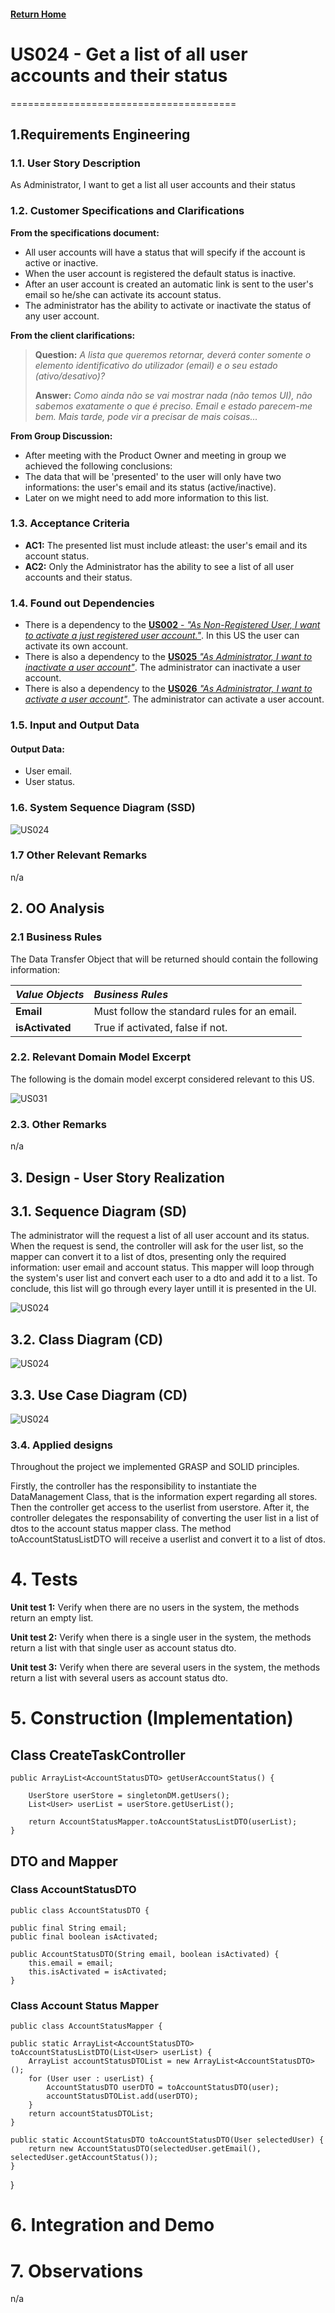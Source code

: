 #### [Return Home](/docs/README.md)
# US024 - Get a list of all user accounts and their status
=======================================


## **1.Requirements Engineering**

### **1.1. User Story Description**

As Administrator, I want to get a list all user accounts and their status

### **1.2. Customer Specifications and Clarifications** 
    
**From the specifications document:**

- All user accounts will have a status that will specify if the account is active or inactive. 
- When the user account is registered the default status is inactive.
- After an user account is created an automatic link is sent to the user's email so he/she can activate its account status.
- The administrator has the ability to activate or inactivate the status of any user account.


**From the client clarifications:**

> **Question:** *A lista que queremos retornar, deverá conter somente o elemento identificativo do utilizador (email) e o seu estado (ativo/desativo)?*
>
> **Answer:** *Como ainda não se vai mostrar nada (não temos UI), não sabemos exatamente o que é preciso. Email e estado parecem-me bem. Mais tarde, pode vir a precisar de mais coisas...*
    


**From Group Discussion:**
- After meeting with the Product Owner and meeting in group we achieved the following conclusions:
- The data that will be 'presented' to the user will only have two informations: the user's email and its status (active/inactive). 
- Later on we might need to add more information to this list.
    

### **1.3. Acceptance Criteria**

* **AC1:** The presented list must include atleast: the user's email and its account status.
* **AC2:** Only the Administrator has the ability to see a list of all user accounts and their status.

### **1.4. Found out Dependencies**

* There is a dependency to the [**US002** - *"As Non-Registered User, I want to activate a just registered user account."*](/docs/sprint-A/US002). In this US the user can activate its own account.
* There is also a dependency to the [**US025**  *"As Administrator, I want to inactivate a user account"*](/docs/sprint-C/US025). The administrator can inactivate a user account.
* There is also a dependency to the [**US026**  *"As Administrator, I want to activate a user account"*](/docs/sprint-C/US026). The administrator can activate a user account.


### **1.5. Input and Output Data**


#### **Output Data:**

- User email.
- User status.


### **1.6. System Sequence Diagram (SSD)**

![US024](./SystemSequenceDiagram/SSD.png)

### 1.7 Other Relevant Remarks
n/a



## 2. OO Analysis

### 2.1 Business Rules

The Data Transfer Object that will be returned should contain the following information:

| **_Value Objects_**         | **_Business Rules_**                                                                                                                                 |
| :-------------------------- | :------------------------------------------------------------------------------------------------------------------------------------------------------ |
| **Email**             | Must follow the standard rules for an email.                                                                   |
| **isActivated**                 | True if activated, false if not.|


### 2.2. Relevant Domain Model Excerpt 

The following is the domain model excerpt considered relevant to this US.

![US031](./DomainModel/DomainModel.png)

### 2.3. Other Remarks
n/a

## 3. Design - User Story Realization 

## 3.1. Sequence Diagram (SD)

The administrator will the request a list of all user account and its status. When the request is send, the controller will ask for the user list, so the mapper can convert it to a list of dtos, presenting only the required information: user email and account status. This mapper will loop through the system's user list and convert each user to a dto and add it to a list. To conclude, this list will go through every layer untill it is presented in the UI.

![US024](./SequenceDiagram/US24SD.png)

## 3.2. Class Diagram (CD)
![US024](./ClassDiagram/US24CD.png)

## 3.3. Use Case Diagram (CD)
![US024](./useCaseDiagram/us24.png)

### 3.4. Applied designs
Throughout the project we implemented GRASP and SOLID principles.

Firstly, the controller has the responsibility to instantiate the DataManagement Class, that is the information expert regarding all stores. Then the controller get access to the userlist from userstore. After it, the controller delegates the responsability of converting the user list in a list of dtos to the account status mapper class. The method toAccountStatusListDTO will receive a userlist and convert it to a list of dtos.


# 4. Tests
**Unit test 1:** Verify when there are no users in the system, the methods return an empty list.

**Unit test 2:** Verify when there is a single user in the system, the methods return a list with that single user as account status dto.

**Unit test 3:** Verify when there are several users in the system, the methods return a list with several users as account status dto.

# 5. Construction (Implementation)

## Class CreateTaskController
    public ArrayList<AccountStatusDTO> getUserAccountStatus() {

        UserStore userStore = singletonDM.getUsers();
        List<User> userList = userStore.getUserList();

        return AccountStatusMapper.toAccountStatusListDTO(userList);
    }

## DTO and Mapper


### Class AccountStatusDTO

<p></p>

    public class AccountStatusDTO {

    public final String email;
    public final boolean isActivated;

    public AccountStatusDTO(String email, boolean isActivated) {
        this.email = email;
        this.isActivated = isActivated;
    }


### Class Account Status Mapper

    public class AccountStatusMapper {

    public static ArrayList<AccountStatusDTO> toAccountStatusListDTO(List<User> userList) {
        ArrayList accountStatusDTOList = new ArrayList<AccountStatusDTO>();
        for (User user : userList) {
            AccountStatusDTO userDTO = toAccountStatusDTO(user);
            accountStatusDTOList.add(userDTO);
        }
        return accountStatusDTOList;
    }

    public static AccountStatusDTO toAccountStatusDTO(User selectedUser) {
        return new AccountStatusDTO(selectedUser.getEmail(), selectedUser.getAccountStatus());
    }

}






# 6. Integration and Demo

# 7. Observations

n/a

